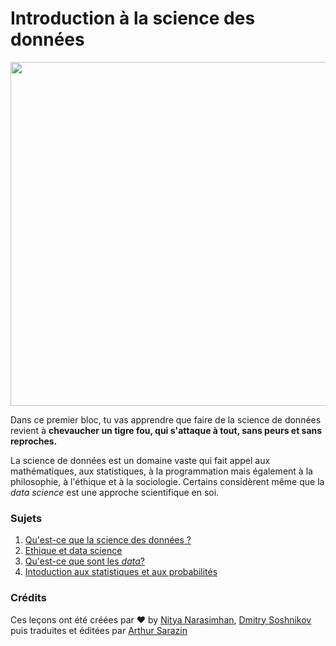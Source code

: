 # Introduction à la science des données

<img src="https://github.com/ArthurSrz/La-Data-Science-Pour-Les-Nuls/raw/main/images/data-scientist.png" width="550">

Dans ce premier bloc, tu vas apprendre que faire de la science de données revient à **chevaucher un tigre fou, qui s'attaque à tout, sans peurs et sans reproches.** 

La science de données est un domaine vaste qui fait appel aux mathématiques, aux statistiques, à la programmation mais également à la philosophie, à l'éthique et à la sociologie. Certains considèrent même que la _data science_ est une approche scientifique en soi. 
  

### Sujets

1. [Qu'est-ce que la science des données ?](01-defining-data-science/README.md)
2. [Ethique et data science](02-ethics/README.md)
3. [Qu'est-ce que sont les _data_?](03-defining-data/README.md)
4. [Intoduction aux statistiques et aux probabilités](04-stats-and-probability/README.md)

### Crédits

Ces leçons ont été créées par ❤️ by [Nitya Narasimhan](https://twitter.com/nitya), [Dmitry Soshnikov](https://twitter.com/shwars) puis traduites et éditées par [Arthur Sarazin](@SrzArthur)
